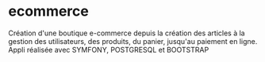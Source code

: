 # ecommerce
Création d'une boutique e-commerce depuis la création des articles à la gestion des utilisateurs, des produits, du panier, jusqu'au paiement en ligne.
Appli réalisée avec SYMFONY, POSTGRESQL et BOOTSTRAP
